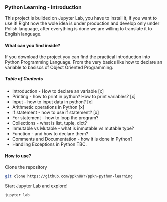 ### Python Learning - Introduction

This project is builded on Jupyter Lab, you have to install it, if you want to use it! Right now the wole idea is under production and develop only under Polish language, after everything is done we are willing to translate it to English language.


#### What can you find inside?

If you download the project you can find the practical introduction into Python Programming Language. From the very basics like how to declare an variable to basiscs of Object Oriented Programming.

##### Table of Contents

* Introduction - How to declare an variable [x]
* Printing - how to print in python? How to print variables? [x]
* Input - how to input data in python? [x]
* Arithmetic operations in Python [x]
* If statement - how to use if statement? [x]
* For statement - how to loop the program?
* Collections - what is list, tuple, dict?
* Inmutable vs Mutable - what is inmutable vs mutable type?
* Function - and how to declare them?
* Comments and Documentation - how it is done in Python?
* Handling Exceptions in Python
TBC.

#### How to use?


Clone the repository 

``` bash
git clone https://github.com/ppknUWr/ppkn-python-learning
```

Start Jupyter Lab and explore!
``` bash
jupyter lab
```
